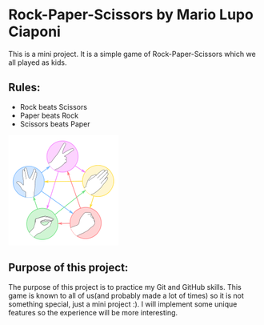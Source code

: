 # Rock-Paper-Scissors by Mario Lupo Ciaponi
This is a mini project. It is a simple game of Rock-Paper-Scissors which we all played as kids. 

## Rules:
- Rock beats Scissors
- Paper beats Rock
- Scissors beats Paper

![Rock-Paper-Scissors](rock_paper_scissors_image.png)

## Purpose of this project:
The purpose of this project is to practice my Git and GitHub skills. This game is known to all of us(and probably made
a lot of times) so it is not something special, just a mini project :). I will implement some unique features so the experience
will be more interesting.

